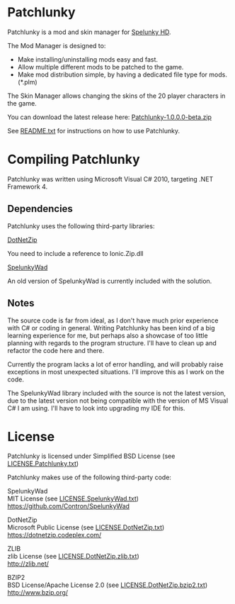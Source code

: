# Patchlunky

Patchlunky is a mod and skin manager for [Spelunky HD](http://www.spelunkyworld.com/).

The Mod Manager is designed to:
 * Make installing/uninstalling mods easy and fast.
 * Allow multiple different mods to be patched to the game.
 * Make mod distribution simple, by having a dedicated file type for mods. (*.plm)

The Skin Manager allows changing the skins of the 20 player characters in the game.


You can download the latest release here: [Patchlunky-1.0.0.0-beta.zip](https://github.com/Worst-vd-plas/Patchlunky/releases/download/v1.0.0.0/Patchlunky-1.0.0.0-beta.zip)

See [README.txt](https://github.com/Worst-vd-plas/Patchlunky/blob/master/README.txt) for instructions on how to use Patchlunky.

# Compiling Patchlunky

Patchlunky was written using Microsoft Visual C# 2010, targeting .NET Framework 4.

## Dependencies

Patchlunky uses the following third-party libraries:

[DotNetZip](https://dotnetzip.codeplex.com/)

You need to include a reference to Ionic.Zip.dll

[SpelunkyWad](https://github.com/Contron/SpelunkyWad)

An old version of SpelunkyWad is currently included with the solution.

## Notes

The source code is far from ideal, as I don't have much prior experience
with C# or coding in general. Writing Patchlunky has been kind of a big
learning experience for me, but perhaps also a showcase of too little
planning with regards to the program structure. I'll have to clean up and
refactor the code here and there.

Currently the program lacks a lot of error handling, and will probably raise
exceptions in most unexpected situations. I'll improve this as I work on the code.

The SpelunkyWad library included with the source is not the latest version, due
to the latest version not being compatible with the version of MS Visual C# I am using.
I'll have to look into upgrading my IDE for this.

# License

Patchlunky is licensed under Simplified BSD License (see [LICENSE.Patchlunky.txt](https://github.com/Worst-vd-plas/Patchlunky/blob/master/License/LICENSE.Patchlunky.txt))

Patchlunky makes use of the following third-party code:


SpelunkyWad  
MIT License (see [LICENSE.SpelunkyWad.txt](https://github.com/Worst-vd-plas/Patchlunky/blob/master/License/LICENSE.SpelunkyWad.txt))  
https://github.com/Contron/SpelunkyWad

DotNetZip  
Microsoft Public License (see [LICENSE.DotNetZip.txt](https://github.com/Worst-vd-plas/Patchlunky/blob/master/License/LICENSE.DotNetZip.txt))  
https://dotnetzip.codeplex.com/

ZLIB  
zlib License (see [LICENSE.DotNetZip.zlib.txt](https://github.com/Worst-vd-plas/Patchlunky/blob/master/License/LICENSE.DotNetZip.zlib.txt))  
http://zlib.net/

BZIP2  
BSD License/Apache License 2.0 (see [LICENSE.DotNetZip.bzip2.txt](https://github.com/Worst-vd-plas/Patchlunky/blob/master/License/LICENSE.DotNetZip.bzip2.txt))  
http://www.bzip.org/

